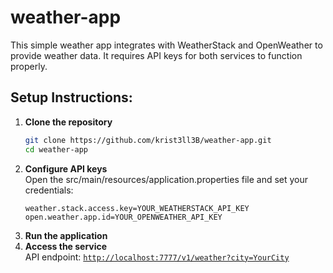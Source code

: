 # weather-app

This simple weather app integrates with WeatherStack and OpenWeather to provide weather data. It requires API keys for both services to function properly.

## Setup Instructions:
1. **Clone the repository**  
   ```sh
   git clone https://github.com/krist3ll3B/weather-app.git
   cd weather-app
2. **Configure API keys**  
   Open the src/main/resources/application.properties file and set your credentials:
   ```properties
   weather.stack.access.key=YOUR_WEATHERSTACK_API_KEY
   open.weather.app.id=YOUR_OPENWEATHER_API_KEY
3. **Run the application**
4. **Access the service**  
   API endpoint: [`http://localhost:7777/v1/weather?city=YourCity`](http://localhost:7777/v1/weather?city=YourCity)







